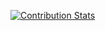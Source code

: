 [![Contribution Stats](https://github-contribution-stats.vercel.app/api/?username=neverp)](https://github.com/LordDashMe/github-contribution-stats/)
